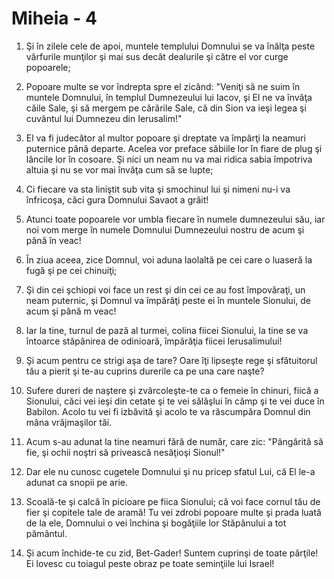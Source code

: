 # Miheia - 4

1. Şi în zilele cele de apoi, muntele templului Domnului se va înălţa peste vârfurile munţilor şi mai sus decât dealurile şi către el vor curge popoarele; 

2. Popoare multe se vor îndrepta spre el zicând: "Veniţi să ne suim în muntele Domnului, în templul Dumnezeului lui Iacov, şi El ne va învăţa căile Sale, şi să mergem pe cărările Sale, că din Sion va ieşi legea şi cuvântul lui Dumnezeu din Ierusalim!" 

3. El va fi judecător al multor popoare şi dreptate va împărţi la neamuri puternice până departe. Acelea vor preface săbiile lor în fiare de plug şi lăncile lor în cosoare. Şi nici un neam nu va mai ridica sabia împotriva altuia şi nu se vor mai învăţa cum să se lupte; 

4. Ci fiecare va sta liniştit sub vita şi smochinul lui şi nimeni nu-i va înfricoşa, căci gura Domnului Savaot a grăit! 

5. Atunci toate popoarele vor umbla fiecare în numele dumnezeului său, iar noi vom merge în numele Domnului Dumnezeului nostru de acum şi până în veac! 

6. În ziua aceea, zice Domnul, voi aduna laolaltă pe cei care o luaseră la fugă şi pe cei chinuiţi; 

7. Şi din cei şchiopi voi face un rest şi din cei ce au fost împovăraţi, un neam puternic, şi Domnul va împărăţi peste ei în muntele Sionului, de acum şi până m veac! 

8. Iar la tine, turnul de pază al turmei, colina fiicei Sionului, la tine se va întoarce stăpânirea de odinioară, împărăţia fiicei Ierusalimului! 

9. Şi acum pentru ce strigi aşa de tare? Oare îţi lipseşte rege şi sfătuitorul tău a pierit şi te-au cuprins durerile ca pe una care naşte? 

10. Sufere dureri de naştere şi zvârcoleşte-te ca o femeie în chinuri, fiică a Sionului, căci vei ieşi din cetate şi te vei sălăşlui în câmp şi te vei duce în Babilon. Acolo tu vei fi izbăvită şi acolo te va răscumpăra Domnul din mâna vrăjmaşilor tăi. 

11. Acum s-au adunat la tine neamuri fără de număr, care zic: "Pângărită să fie, şi ochii noştri să privească nesăţioşi Sionul!" 

12. Dar ele nu cunosc cugetele Domnului şi nu pricep sfatul Lui, că El le-a adunat ca snopii pe arie. 

13. Scoală-te şi calcă în picioare pe fiica Sionului; că voi face cornul tău de fier şi copitele tale de aramă! Tu vei zdrobi popoare multe şi prada luată de la ele, Domnului o vei închina şi bogăţiile lor Stăpânului a tot pământul. 

14. Şi acum închide-te cu zid, Bet-Gader! Suntem cuprinşi de toate părţile! Ei lovesc cu toiagul peste obraz pe toate seminţiile lui Israel! 

